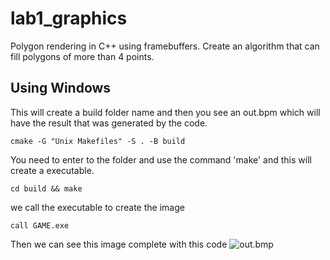 # lab1_graphics

Polygon rendering in C++ using framebuffers.
Create an algorithm that can fill polygons of more than 4 points.

## Using Windows

This will create a build folder name and then you see an out.bpm which will have the result that was generated by the code.

```shell
cmake -G "Unix Makefiles" -S . -B build
```
You need to enter to the folder and use the command 'make' and this will create a executable.
```shell
cd build && make
```
we call the executable to create the image
```shell
call GAME.exe
```
Then we can see this image complete with this code
![out.bmp](https://imgur.com/a/k8xUCs3)


